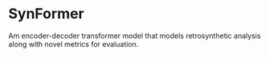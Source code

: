 # SynFormer
Am encoder-decoder transformer model that models retrosynthetic analysis along with novel metrics for evaluation.
